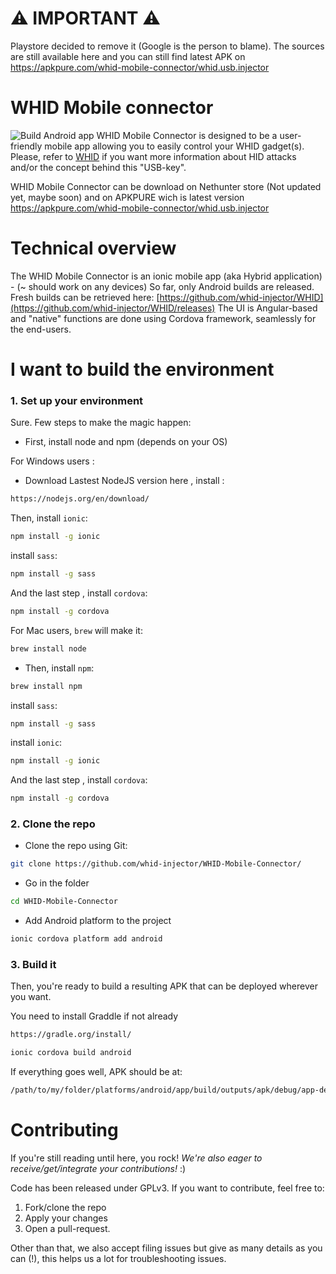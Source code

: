 # ⚠ IMPORTANT ⚠
Playstore decided to remove it (Google is the person to blame). 
The sources are still available here and you can still find latest APK on https://apkpure.com/whid-mobile-connector/whid.usb.injector

# WHID Mobile connector

![Build Android app](https://github.com/whid-injector/WHID-Mobile-Connector/workflows/Build%20Android%20app/badge.svg)
WHID Mobile Connector is designed to be a user-friendly mobile app allowing you to easily control your WHID gadget(s). 
Please, refer to [WHID](https://github.com/whid-injector/WHID) if you want more information about HID attacks and/or the concept behind this "USB-key".

WHID Mobile Connector can be download on Nethunter store (Not updated yet, maybe soon) and on APKPURE wich is latest version https://apkpure.com/whid-mobile-connector/whid.usb.injector

# Technical overview

The WHID Mobile Connector is an ionic mobile app (aka Hybrid application) - (~ should work on any devices) So far, only Android builds are released.
Fresh builds can be retrieved here: [https://github.com/whid-injector/WHID](https://github.com/whid-injector/WHID/releases)
The UI is Angular-based and "native" functions are done using Cordova framework, seamlessly for the end-users.

# I want to build the environment

### 1. Set up your environment

Sure. Few steps to make the magic happen: 

- First, install node and npm (depends on your OS)

For Windows users : 



- Download Lastest NodeJS version here , install :

```bash
https://nodejs.org/en/download/
```

Then, install ```ionic```: 

```bash
npm install -g ionic
```

install ```sass```: 

```bash
npm install -g sass
```

And the last step , install ```cordova```: 

```bash
npm install -g cordova 
```

For Mac users, ```brew``` will make it: 
```bash
brew install node
```

- Then, install ```npm```:

```bash
brew install npm
```

install ```sass```: 

```bash
npm install -g sass
```


install ```ionic```: 

```bash
npm install -g ionic
```

And the last step , install ```cordova```: 

```bash
npm install -g cordova 
```


### 2. Clone the repo

- Clone the repo using Git: 

```bash
git clone https://github.com/whid-injector/WHID-Mobile-Connector/
```

- Go in the folder

```bash
cd WHID-Mobile-Connector
```

- Add Android platform to the project

```bash
ionic cordova platform add android
```

### 3. Build it

Then, you're ready to build a resulting APK that can be deployed wherever you want. 

You need to install Graddle if not already

````bash
https://gradle.org/install/
````

```bash
ionic cordova build android
```

If everything goes well, APK should be at:
```bash
/path/to/my/folder/platforms/android/app/build/outputs/apk/debug/app-debug.apk
```

# Contributing

If you're still reading until here, you rock! *We're also eager to receive/get/integrate your contributions!* :)

Code has been released under GPLv3. If you want to contribute, feel free to: 
1. Fork/clone the repo
2. Apply your changes
3. Open a pull-request.

Other than that, we also accept filing issues but give as many details as you can (!), this helps us a lot for troubleshooting issues. 
